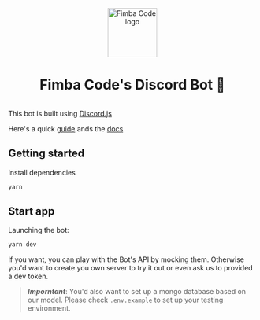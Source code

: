 <div align="center" style="display:flex;flex-direction:column;">
    <a href="https://blog.fimbacode.org">
        <img src="https://avatars3.githubusercontent.com/u/64832316?s=200&v=4" style="texcenter" width="100" height="100" alt="Fimba Code logo"/>
    </a>
    <h1>
        Fimba Code's Discord Bot 🤖
    </h1>
</div>

This bot is built using [Discord.js](https://discord.js.org)

Here's a quick [guide](https://discordjs.guide/) ands the [docs](https://discord.js.org/#/docs/main/stable/general/welcome)

## Getting started

Install dependencies

```bash
yarn
```

## Start app

Launching the bot:

```bash
yarn dev
```

If you want, you can play with the Bot's API by mocking them. Otherwise you'd want to create you own server to try it out
or even ask us to provided a dev token.

> **_Imporntant_**: You'd also want to set up a mongo database based on our model. Please check `.env.example` to set up your testing environment.
